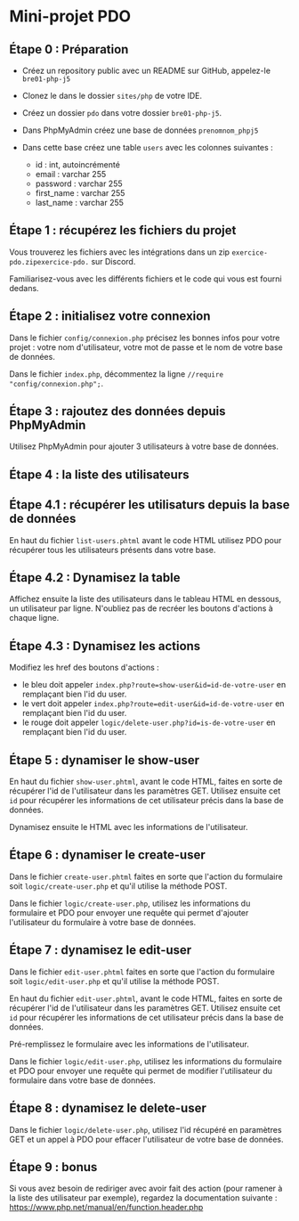 # Mini-projet PDO

## Étape 0 : Préparation

- Créez un repository public avec un README sur GitHub, appelez-le `bre01-php-j5`
- Clonez le dans le dossier `sites/php` de votre IDE.
- Créez un dossier `pdo` dans votre dossier `bre01-php-j5`.

- Dans PhpMyAdmin créez une base de données `prenomnom_phpj5`
- Dans cette base créez une table `users` avec les colonnes suivantes :
	- id : int, autoincrémenté
	- email : varchar 255
	- password : varchar 255
	- first_name : varchar 255
	- last_name : varchar 255


## Étape 1 : récupérez les fichiers du projet

Vous trouverez les fichiers avec les intégrations dans un zip `exercice-pdo.zipexercice-pdo.` sur Discord.

Familiarisez-vous avec les différents fichiers et le code qui vous est fourni dedans.


## Étape 2 : initialisez votre connexion

Dans le fichier `config/connexion.php` précisez les bonnes infos pour votre projet : votre nom d'utilisateur, votre mot de passe et le nom de votre base de données.

Dans le fichier `index.php`, décommentez la ligne `//require "config/connexion.php";`.


## Étape 3 : rajoutez des données depuis PhpMyAdmin

Utilisez PhpMyAdmin pour ajouter 3 utilisateurs à votre base de données.


## Étape 4 : la liste des utilisateurs

## Étape 4.1 : récupérer les utilisaturs depuis la base de données

En haut du fichier `list-users.phtml` avant le code HTML utilisez PDO pour récupérer tous les utilisateurs présents dans votre base.

## Étape 4.2 : Dynamisez la table

Affichez ensuite la liste des utilisateurs dans le tableau HTML en dessous, un utilisateur par ligne. N'oubliez pas de recréer les boutons d'actions à chaque ligne.

## Étape 4.3 : Dynamisez les actions

Modifiez les href des boutons d'actions :

- le bleu doit appeler `index.php?route=show-user&id=id-de-votre-user` en remplaçant bien l'id du user.
- le vert doit appeler `index.php?route=edit-user&id=id-de-votre-user` en remplaçant bien l'id du user.
- le rouge doit appeler `logic/delete-user.php?id=is-de-votre-user` en remplaçant bien l'id du user.


## Étape 5 : dynamiser le show-user

En haut du fichier `show-user.phtml`, avant le code HTML, faites en sorte de récupérer l'id de l'utilisateur dans les paramètres GET. Utilisez ensuite cet `id` pour récupérer les informations de cet utilisateur précis dans la base de données.

Dynamisez ensuite le HTML avec les informations de l'utilisateur.


## Étape 6 : dynamiser le create-user

Dans le fichier `create-user.phtml` faites en sorte que l'action du formulaire soit `logic/create-user.php` et qu'il utilise la méthode POST.

Dans le fichier `logic/create-user.php`, utilisez les informations du formulaire et PDO pour envoyer une requête qui permet d'ajouter l'utilisateur du formulaire à votre base de données.


## Étape 7 : dynamisez le edit-user

Dans le fichier `edit-user.phtml` faites en sorte que l'action du formulaire soit `logic/edit-user.php` et qu'il utilise la méthode POST.

En haut du fichier `edit-user.phtml`, avant le code HTML, faites en sorte de récupérer l'id de l'utilisateur dans les paramètres GET. Utilisez ensuite cet `id` pour récupérer les informations de cet utilisateur précis dans la base de données.

Pré-remplissez le formulaire avec les informations de l'utilisateur.

Dans le fichier `logic/edit-user.php`, utilisez les informations du formulaire et PDO pour envoyer une requête qui permet de modifier l'utilisateur du formulaire dans votre base de données.


## Étape 8 : dynamisez le delete-user

Dans le fichier `logic/delete-user.php`, utilisez l'id récupéré en paramètres GET et un appel à PDO pour effacer l'utilisateur de votre base de données.


## Étape 9 : bonus

Si vous avez besoin de rediriger avec avoir fait des action (pour ramener à la liste des utilisateur par exemple), regardez la documentation suivante : https://www.php.net/manual/en/function.header.php
 